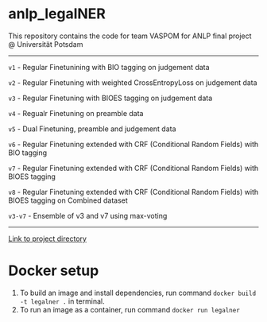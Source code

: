 # anlp_legalNER
This repository contains the code for team VASPOM for ANLP final project @ Universität Potsdam

----

`v1` - Regular Finetunining with BIO tagging on judgement data

`v2` - Regular Finetuning with weighted CrossEntropyLoss on judgement data

`v3` - Regular Finetuning with BIOES tagging on judgement data

`v4` - Regualr Finetuning on preamble data

`v5` - Dual Finetuning, preamble and judgement data

`v6` - Regular Finetuning extended with CRF (Conditional Random Fields) with BIO tagging

`v7` - Regular Finetuning extended with CRF (Conditional Random Fields) with BIOES tagging

`v8` - Regular Finetuning extended with CRF (Conditional Random Fields) with BIOES tagging on Combined dataset

`v3-v7` - Ensemble of v3 and v7 using max-voting

----

[Link to project directory](https://drive.google.com/drive/folders/1EPzM7d3qtORmIZubnmnn8o_BP5ceDCWW?usp=sharing)


# Docker setup

1. To build an image and install dependencies, run command `docker build -t legalner .` in terminal.
2. To run an image as a container, run command `docker run legalner`
